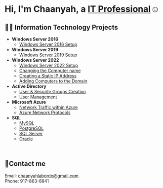 <h1>Hi, I'm Chaanyah, a <a href="https://linkedin.com/in/claborde/">IT Professional</a>☺</h1>

<h2>👨‍💻 Information Technology Projects</h2>

- <b>Windows Server 2016</b>
  - [Windows Server 2016 Setup](https://github.com/clabordec/windows-server-2016)
- <b>Windows Server 2019</b>
  - [Windows Server 2019 Setup](https://github.com/clabordec/windows-server-2019)
- <b>Windows Server 2022</b>
  - [Windows Server 2022 Setup](https://github.com/clabordec/windows-server-2022)
  - [Changing the Computer name](https://github.com/clabordec/changing-computer-name)
  - [Creating a Static IP Address](https://github.com/clabordec/static-ip-address)
  - [Adding Computers to the Domain](https://github.com/clabordec/adding-computer-to-domain)
- <b>Active Directory</b>
  - [User & Security Groups Creation](https://github.com/clabordec/user-security-group-creation)
  - [User Management](https://github.com/clabordec/user-management)
- <b>Microsoft Azure</b>
  - [Network Traffic within Azure](https://github.com/clabordec/azure-virtual-machines)
  - [Azure Network Protocols](https://github.com/clabordec/azure-network-protocols)
- <b>SQL</b>
  - [MySQL](https://github.com/clabordec/MySQL)
  - [PostgreSQL](https://github.com/clabordec/PostgreSQL)
  - [SQL Server](https://github.com/clabordec/Microsoft-SQL-Server)
  - [Oracle](https://github.com/clabordec/Oracle-SQL-Developer)


<br>


<h2>🤳Contact me</h2>
Email: <a href="mailto:chaanyahlaborde@gmail.com" target="_blank">chaanyahlaborde@gmail.com</a> <br>
Phone: 917-863-8841
